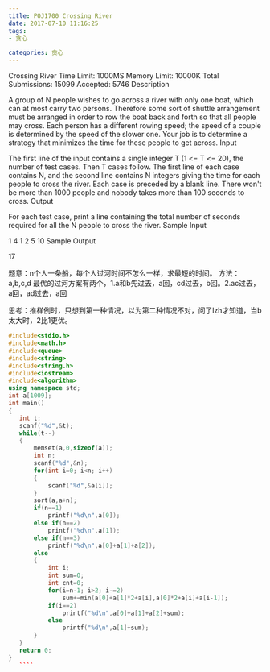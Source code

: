 ```yaml
---
title: POJ1700 Crossing River
date: 2017-07-10 11:16:25
tags:
- 贪心

categories: 贪心
---
```

Crossing River
Time Limit: 1000MS		Memory Limit: 10000K
Total Submissions: 15099		Accepted: 5746
Description

A group of N people wishes to go across a river with only one boat, which can at most carry two persons. Therefore some sort of shuttle arrangement must be arranged in order to row the boat back and forth so that all people may cross. Each person has a different rowing speed; the speed of a couple is determined by the speed of the slower one. Your job is to determine a strategy that minimizes the time for these people to get across.
Input

The first line of the input contains a single integer T (1 <= T <= 20), the number of test cases. Then T cases follow. The first line of each case contains N, and the second line contains N integers giving the time for each people to cross the river. Each case is preceded by a blank line. There won't be more than 1000 people and nobody takes more than 100 seconds to cross.
Output

For each test case, print a line containing the total number of seconds required for all the N people to cross the river.
Sample Input

1
4
1 2 5 10
Sample Output

17

题意：n个人一条船，每个人过河时间不怎么一样，求最短的时间。
方法：a,b,c,d
最优的过河方案有两个，1.a和b先过去，a回，cd过去，b回。2.ac过去，a回，ad过去，a回

思考：推样例时，只想到第一种情况，以为第二种情况不对，问了lzh才知道，当b太大时，2比1更优。

 ````c++
#include<stdio.h>
#include<math.h>
#include<queue>
#include<string>
#include<string.h>
#include<iostream>
#include<algorithm>
using namespace std;
int a[1009];
int main()
{
    int t;
    scanf("%d",&t);
    while(t--)
    {
        memset(a,0,sizeof(a));
        int n;
        scanf("%d",&n);
        for(int i=0; i<n; i++)
        {
            scanf("%d",&a[i]);
        }
        sort(a,a+n);
        if(n==1)
            printf("%d\n",a[0]);
        else if(n==2)
            printf("%d\n",a[1]);
        else if(n==3)
            printf("%d\n",a[0]+a[1]+a[2]);
        else
        {
            int i;
            int sum=0;
            int cnt=0;
            for(i=n-1; i>2; i-=2)
                sum+=min(a[0]+a[1]*2+a[i],a[0]*2+a[i]+a[i-1]);
            if(i==2)
                printf("%d\n",a[0]+a[1]+a[2]+sum);
            else
                printf("%d\n",a[1]+sum);
        }
    }
    return 0;
}
    ````
